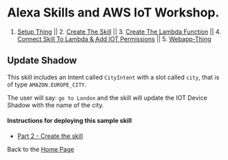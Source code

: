 # Alexa Skills and AWS IoT Workshop.

1. [Setup Thing](../setup-thing/README.md#title) || 2. [Create The Skill](../step-2.md#title) || 3. [Create The Lambda Function](../step-3.md#title) || 4. [Connect Skill To Lambda & Add IOT Permissions](../step-4.md#title) || 5. [Webapp-Thing](../step-5.md#title)

## Update Shadow <a id="title"></a>

This skill includes an Intent called `CityIntent` with a slot called `city`, that is of type `AMAZON.EUROPE_CITY`.

The user will say: `go to London` and the skill will update the IOT Device Shadow with the name of the city.

#### Instructions for deploying this sample skill

* [Part 2 - Create the skill](./PAGE2.md#title)

Back to the [Home Page](../README.md#title)
